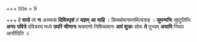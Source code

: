 +++
title = 9

+++
हे **वायो** त्वं **नः** अस्माकं **दिविस्पृशं** तं **यज्ञम्** **आ** **याहि** । किमर्थमागमनमित्यत्राह । **सुमन्मभिः** सुष्टुतिभिः **अन्तः** **पवित्रे** पवित्रस्य मध्ये **उपरि** **श्रीणानः** श्रयमाणो निषिच्यमानः **अयं** **शुक्रः** सोमः **ते** तुभ्यम् **अयामि** नियत आसीदिति ॥